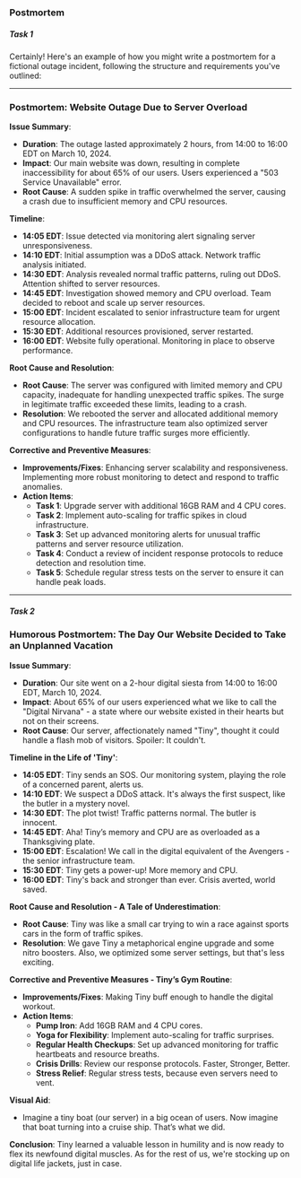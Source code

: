 ### Postmortem

##### Task 1
Certainly! Here's an example of how you might write a postmortem for a fictional outage incident, following the structure and requirements you've outlined:

---

### Postmortem: Website Outage Due to Server Overload

**Issue Summary**:
- **Duration**: The outage lasted approximately 2 hours, from 14:00 to 16:00 EDT on March 10, 2024.
- **Impact**: Our main website was down, resulting in complete inaccessibility for about 65% of our users. Users experienced a "503 Service Unavailable" error.
- **Root Cause**: A sudden spike in traffic overwhelmed the server, causing a crash due to insufficient memory and CPU resources.

**Timeline**:
- **14:05 EDT**: Issue detected via monitoring alert signaling server unresponsiveness.
- **14:10 EDT**: Initial assumption was a DDoS attack. Network traffic analysis initiated.
- **14:30 EDT**: Analysis revealed normal traffic patterns, ruling out DDoS. Attention shifted to server resources.
- **14:45 EDT**: Investigation showed memory and CPU overload. Team decided to reboot and scale up server resources.
- **15:00 EDT**: Incident escalated to senior infrastructure team for urgent resource allocation.
- **15:30 EDT**: Additional resources provisioned, server restarted.
- **16:00 EDT**: Website fully operational. Monitoring in place to observe performance.

**Root Cause and Resolution**:
- **Root Cause**: The server was configured with limited memory and CPU capacity, inadequate for handling unexpected traffic spikes. The surge in legitimate traffic exceeded these limits, leading to a crash.
- **Resolution**: We rebooted the server and allocated additional memory and CPU resources. The infrastructure team also optimized server configurations to handle future traffic surges more efficiently.

**Corrective and Preventive Measures**:
- **Improvements/Fixes**: Enhancing server scalability and responsiveness. Implementing more robust monitoring to detect and respond to traffic anomalies.
- **Action Items**:
  - **Task 1**: Upgrade server with additional 16GB RAM and 4 CPU cores.
  - **Task 2**: Implement auto-scaling for traffic spikes in cloud infrastructure.
  - **Task 3**: Set up advanced monitoring alerts for unusual traffic patterns and server resource utilization.
  - **Task 4**: Conduct a review of incident response protocols to reduce detection and resolution time.
  - **Task 5**: Schedule regular stress tests on the server to ensure it can handle peak loads.

---
##### Task 2
### Humorous Postmortem: The Day Our Website Decided to Take an Unplanned Vacation

**Issue Summary**:
- **Duration**: Our site went on a 2-hour digital siesta from 14:00 to 16:00 EDT, March 10, 2024.
- **Impact**: About 65% of our users experienced what we like to call the "Digital Nirvana" - a state where our website existed in their hearts but not on their screens.
- **Root Cause**: Our server, affectionately named "Tiny", thought it could handle a flash mob of visitors. Spoiler: It couldn't.

**Timeline in the Life of 'Tiny'**:
- **14:05 EDT**: Tiny sends an SOS. Our monitoring system, playing the role of a concerned parent, alerts us.
- **14:10 EDT**: We suspect a DDoS attack. It's always the first suspect, like the butler in a mystery novel.
- **14:30 EDT**: The plot twist! Traffic patterns normal. The butler is innocent.
- **14:45 EDT**: Aha! Tiny’s memory and CPU are as overloaded as a Thanksgiving plate.
- **15:00 EDT**: Escalation! We call in the digital equivalent of the Avengers - the senior infrastructure team.
- **15:30 EDT**: Tiny gets a power-up! More memory and CPU.
- **16:00 EDT**: Tiny's back and stronger than ever. Crisis averted, world saved.

**Root Cause and Resolution - A Tale of Underestimation**:
- **Root Cause**: Tiny was like a small car trying to win a race against sports cars in the form of traffic spikes.
- **Resolution**: We gave Tiny a metaphorical engine upgrade and some nitro boosters. Also, we optimized some server settings, but that's less exciting.

**Corrective and Preventive Measures - Tiny’s Gym Routine**:
- **Improvements/Fixes**: Making Tiny buff enough to handle the digital workout.
- **Action Items**:
  - **Pump Iron**: Add 16GB RAM and 4 CPU cores.
  - **Yoga for Flexibility**: Implement auto-scaling for traffic surprises.
  - **Regular Health Checkups**: Set up advanced monitoring for traffic heartbeats and resource breaths.
  - **Crisis Drills**: Review our response protocols. Faster, Stronger, Better.
  - **Stress Relief**: Regular stress tests, because even servers need to vent.

**Visual Aid**:
- Imagine a tiny boat (our server) in a big ocean of users. Now imagine that boat turning into a cruise ship. That’s what we did.

**Conclusion**:
Tiny learned a valuable lesson in humility and is now ready to flex its newfound digital muscles. As for the rest of us, we're stocking up on digital life jackets, just in case.
